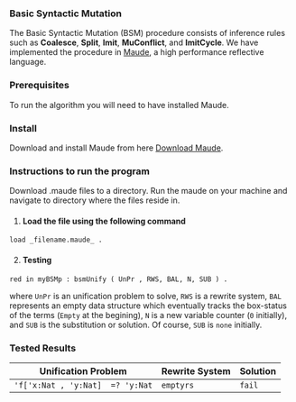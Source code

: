 ### Basic Syntactic Mutation ###


The Basic Syntactic Mutation (BSM) procedure consists of inference rules such as **Coalesce**, **Split**, **Imit**, **MuConflict**, and **ImitCycle**. We have implemented the procedure in [Maude](http://maude.cs.illinois.edu/), a high performance reflective language.


### Prerequisites ###
To run the algorithm you will need to have installed Maude. 

### Install ###
Download and install Maude from here [Download Maude](http://maude.cs.illinois.edu/w/index.php?title=The_Maude_System).

### Instructions to run the program ###

Download .maude files to a directory. Run the maude on your machine and navigate to directory where the files reside in. 

1. #### Load the file using the following command ####

 ``` load _filename.maude_ . ```

2. #### Testing ####

 ```red in myBSMp : bsmUnify ( UnPr , RWS, BAL, N, SUB ) .```
 
 where ```UnPr``` is an unification problem to solve, ```RWS``` is a rewrite system, ```BAL``` represents an empty data structure which eventually tracks the box-status of the terms (`Empty` at the begining), ``N`` is a new variable counter (`0` initially), and ``SUB`` is the substitution or solution. Of course, ``SUB`` is ``none`` initially.

### Tested Results ###

Unification Problem | Rewrite System | Solution
------------ | ------------- | ------------- 
```'f['x:Nat , 'y:Nat]  =? 'y:Nat```| `emptyrs` | `fail`
